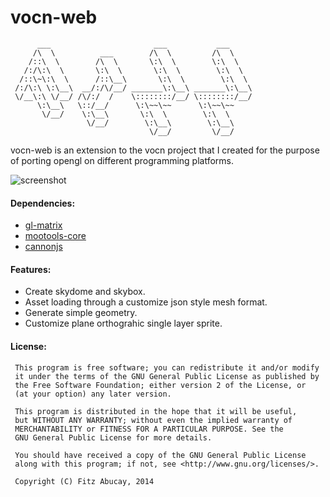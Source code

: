 # vocn-web

```
      ___                       ___           ___     
     /\  \          ___        /\  \         /\  \    
    /::\  \        /\  \       \:\  \        \:\  \   
   /:/\:\  \       \:\  \       \:\  \        \:\  \  
  /::\~\:\  \      /::\__\       \:\  \        \:\  \ 
 /:/\:\ \:\__\  __/:/\/__/ _______\:\__\ _______\:\__\
 \/__\:\ \/__/ /\/:/  /    \::::::::/__/ \::::::::/__/
      \:\__\   \::/__/      \:\~~\~~      \:\~~\~~    
       \/__/    \:\__\       \:\  \        \:\  \     
                 \/__/        \:\__\        \:\__\    
                               \/__/         \/__/    
```

vocn-web is an extension to the vocn project that I created for the purpose of porting opengl on different programming platforms.

![screenshot](https://drive.google.com/uc?export=view&id=0B-blOoIU6Jp5VnRJTTRUMTJacDg "screenshot")

#### Dependencies:

+ [gl-matrix][0]
+ [mootools-core][1]
+ [cannonjs][2]

#### Features:

+ Create skydome and skybox.
+ Asset loading through a customize json style mesh format.
+ Generate simple geometry.
+ Customize plane orthograhic single layer sprite.


#### License:

```
 This program is free software; you can redistribute it and/or modify
 it under the terms of the GNU General Public License as published by
 the Free Software Foundation; either version 2 of the License, or
 (at your option) any later version.

 This program is distributed in the hope that it will be useful,
 but WITHOUT ANY WARRANTY; without even the implied warranty of
 MERCHANTABILITY or FITNESS FOR A PARTICULAR PURPOSE. See the
 GNU General Public License for more details.

 You should have received a copy of the GNU General Public License
 along with this program; if not, see <http://www.gnu.org/licenses/>.

 Copyright (C) Fitz Abucay, 2014
```

[0]: http://glmatrix.net/ "glMatrix Fast OpenGL Math"
[1]: http://mootools.net/core/ "MooTools Core"
[2]: http://schteppe.github.io/cannon.js/ "CannonJS Physics"
